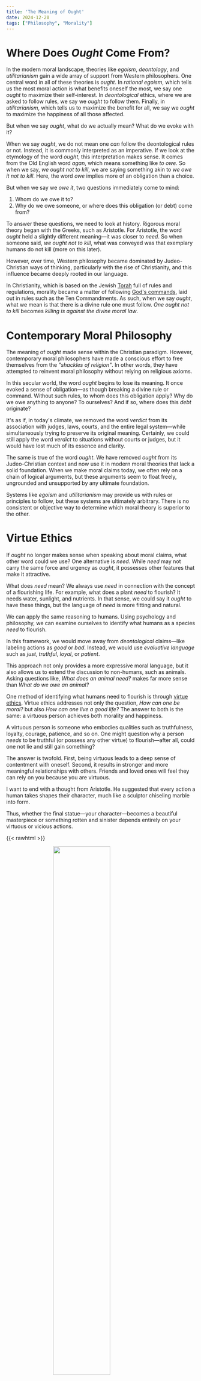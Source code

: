```yaml
---
title: 'The Meaning of Ought'
date: 2024-12-20
tags: ["Philosophy", "Morality"]
---
```



# Where Does *Ought* Come From?  

In the modern moral landscape, theories like *egoism*, *deontology*, and *utilitarianism* gain a wide array of support from Western philosophers. One central word in all of these theories is *ought*. In *rational egoism*, which tells us the most moral action is what benefits oneself the most, we say one *ought* to maximize their self-interest. In *deontological* ethics, where we are asked to follow rules, we say we *ought* to follow them. Finally, in *utilitarianism*, which tells us to maximize the benefit for all, we say we *ought* to maximize the happiness of all those affected.  

But when we say *ought*, what do we actually mean? What do we evoke with it?  

When we say *ought*, we do not mean one *can* follow the deontological rules or not. Instead, it is commonly interpreted as an imperative. If we look at the etymology of the word *ought*, this interpretation makes sense. It comes from the Old English word *agan*, which means something like *to owe*. So when we say, *we ought not to kill*, we are saying something akin to *we owe it not to kill*. Here, the word *owe* implies more of an obligation than a choice.  

But when we say we *owe it*, two questions immediately come to mind:  
1. Whom do we owe it to?  
2. Why do we owe someone, or where does this obligation (or debt) come from?  

To answer these questions, we need to look at history. Rigorous moral theory began with the Greeks, such as Aristotle. For Aristotle, the word *ought* held a slightly different meaning—it was closer to *need*. So when someone said, *we ought not to kill*, what was conveyed was that exemplary humans do not kill (more on this later).  

However, over time, Western philosophy became dominated by Judeo-Christian ways of thinking, particularly with the rise of Christianity, and this influence became deeply rooted in our language.  

In Christianity, which is based on the Jewish [Torah](https://en.wikipedia.org/wiki/Torah) full of rules and regulations, morality became a matter of following [God's commands](https://en.wikipedia.org/wiki/Divine_command_theory), laid out in rules such as the Ten Commandments. As such, when we say *ought*, what we mean is that there is a divine rule one must follow. *One ought not to kill* becomes *killing is against the divine moral law*.  


# Contemporary Moral Philosophy  

The meaning of *ought* made sense within the Christian paradigm. However, contemporary moral philosophers have made a conscious effort to free themselves from the *"shackles of religion"*. In other words, they have attempted to reinvent moral philosophy without relying on religious axioms.  

In this secular world, the word *ought* begins to lose its meaning. It once evoked a sense of obligation—as though breaking a divine rule or command. Without such rules, to whom does this obligation apply? Why do we owe anything to anyone? To ourselves? And if so, where does this *debt* originate?  

It's as if, in today's climate, we removed the word *verdict* from its association with judges, laws, courts, and the entire legal system—while simultaneously trying to preserve its original meaning. Certainly, we could still apply the word *verdict* to situations without courts or judges, but it would have lost much of its essence and clarity.  

The same is true of the word *ought*. We have removed *ought* from its Judeo-Christian context and now use it in modern moral theories that lack a solid foundation. When we make moral claims today, we often rely on a chain of logical arguments, but these arguments seem to float freely, ungrounded and unsupported by any ultimate foundation.  

Systems like *egoism* and *utilitarianism* may provide us with rules or principles to follow, but these systems are ultimately arbitrary. There is no consistent or objective way to determine which moral theory is superior to the other.  


# Virtue Ethics  

If *ought* no longer makes sense when speaking about moral claims, what other word could we use? One alternative is *need*. While *need* may not carry the same force and urgency as *ought*, it possesses other features that make it attractive.  

What does *need* mean? We always use *need* in connection with the concept of a flourishing life. For example, what does a plant *need* to flourish? It needs water, sunlight, and nutrients. In that sense, we could say it *ought* to have these things, but the language of *need* is more fitting and natural.  

We can apply the same reasoning to humans. Using psychology and philosophy, we can examine ourselves to identify what humans as a species *need* to flourish.  

In this framework, we would move away from *deontological* claims—like labeling actions as *good* or *bad*. Instead, we would use *evaluative language* such as *just*, *truthful*, *loyal*, or *patient*.  

This approach not only provides a more expressive moral language, but it also allows us to extend the discussion to non-humans, such as animals. Asking questions like, *What does an animal need?* makes far more sense than *What do we owe an animal?*  

One method of identifying what humans need to flourish is through [virtue ethics](https://en.wikipedia.org/wiki/Virtue_ethics). Virtue ethics addresses not only the question, *How can one be moral?* but also *How can one live a good life?* The answer to both is the same: a virtuous person achieves both morality and happiness.  

A virtuous person is someone who embodies qualities such as truthfulness, loyalty, courage, patience, and so on. One might question why a person *needs* to be truthful (or possess any other virtue) to flourish—after all, could one not lie and still gain something?  

The answer is twofold. First, being virtuous leads to a deep sense of contentment with oneself. Second, it results in stronger and more meaningful relationships with others. Friends and loved ones will feel they can rely on you because you are virtuous.  

I want to end with a thought from Aristotle. He suggested that every action a human takes shapes their character, much like a sculptor chiseling marble into form.  

Thus, whether the final statue—your character—becomes a beautiful masterpiece or something rotten and sinister depends entirely on your virtuous or vicious actions.  

{{< rawhtml >}}
<figure>
    <img loading="lazy" style="display: block; margin-left: auto; margin-right: auto; width:60%" src="/attachments/Aristotle.jpg">
</figure>
{{< /rawhtml >}}

---

Resources:  
- *Modern Moral Philosophy* by GEM Anscombe, 1958


